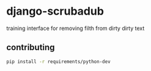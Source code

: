 # django-scrubadub
training interface for removing filth from dirty dirty text


## contributing

```sh
pip install -r requirements/python-dev
```
